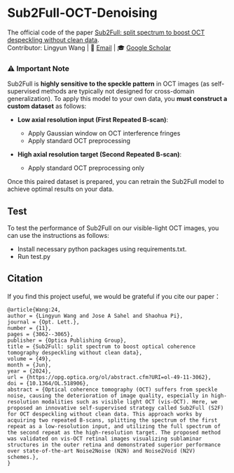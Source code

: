 # Sub2Full-OCT-Denoising
The official code of the paper [Sub2Full: split spectrum to boost OCT despeckling without clean data](https://opg.optica.org/ol/abstract.cfm?URI=ol-49-11-3062).  
Contributor: Lingyun Wang | 📧 [Email](mailto:lingyunwang@pitt.edu) | 🎓 [Google Scholar](https://scholar.google.com/citations?user=V6S2RtUAAAAJ&hl=en)
### ⚠️ Important Note
Sub2Full is **highly sensitive to the speckle pattern** in OCT images (as self-supervised methods are typically not designed for cross-domain generalization). To apply this model to your own data, you **must construct a custom dataset** as follows:

- **Low axial resolution input (First Repeated B-scan)**:
  - Apply Gaussian window on OCT interference fringes 
  - Apply standard OCT preprocessing 

- **High axial resolution target (Second Repeated B-scan)**:  
  - Apply standard OCT preprocessing only

Once this paired dataset is prepared, you can retrain the Sub2Full model to achieve optimal results on your data.
## Test
To test the performance of Sub2Full on our visible-light OCT images, you can use the instructions as follows:  
- Install necessary python packages using requirements.txt.
- Run test.py
## Citation
If you find this project useful, we would be grateful if you cite our paper：
```
@article{Wang:24,
author = {Lingyun Wang and Jose A Sahel and Shaohua Pi},
journal = {Opt. Lett.},
number = {11},
pages = {3062--3065},
publisher = {Optica Publishing Group},
title = {Sub2Full: split spectrum to boost optical coherence tomography despeckling without clean data},
volume = {49},
month = {Jun},
year = {2024},
url = {https://opg.optica.org/ol/abstract.cfm?URI=ol-49-11-3062},
doi = {10.1364/OL.518906},
abstract = {Optical coherence tomography (OCT) suffers from speckle noise, causing the deterioration of image quality, especially in high-resolution modalities such as visible light OCT (vis-OCT). Here, we proposed an innovative self-supervised strategy called Sub2Full (S2F) for OCT despeckling without clean data. This approach works by acquiring two repeated B-scans, splitting the spectrum of the first repeat as a low-resolution input, and utilizing the full spectrum of the second repeat as the high-resolution target. The proposed method was validated on vis-OCT retinal images visualizing sublaminar structures in the outer retina and demonstrated superior performance over state-of-the-art Noise2Noise (N2N) and Noise2Void (N2V) schemes.},
}
```
